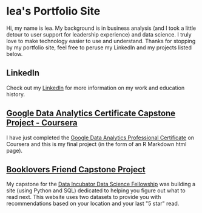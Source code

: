 # lea's Portfolio Site
Hi, my name is lea. My background is in business analysis (and I took a little detour to user support for leadership experience) and data science. I truly love to make technology easier to use and understand. Thanks for stopping by my portfolio site, feel free to peruse my LinkedIn and my projects listed below.

## LinkedIn
Check out my [LinkedIn](https://www.linkedin.com/in/leabowman38/) for more information on my work and education history.

## [Google Data Analytics Certificate Capstone Project - Coursera](https://leab38.github.io/cyclistic_capstone_google_cert/Cyclistic-Capstone-Markdown.html)
I have just completed the [Google Data Analytics Professional Certificate](https://www.credly.com/badges/0a34a245-0cf1-42d1-bee3-2e41379ee030/public_url) on Coursera and this is my final project (in the form of an R Markdown html page).

## [Booklovers Friend Capstone Project](https://leab38.github.io/Booklovers-friend/)
My capstone for the [Data Incubator Data Science Fellowship](https://www.credly.com/badges/babdb93d-5a03-4c76-a8af-ec6464e11cdc/public_url) was building a site (using Python and SQL) dedicated to helping you figure out what to read next. This website uses two datasets to provide you with recommendations based on your location and your last "5 star" read.
